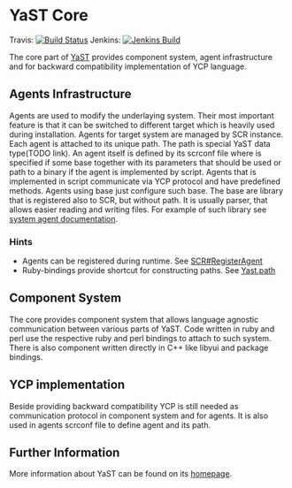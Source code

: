 # YaST Core

Travis:  [![Build Status](https://travis-ci.org/yast/yast-core.svg?branch=master)](https://travis-ci.org/yast/yast-core)
Jenkins: [![Jenkins Build](http://img.shields.io/jenkins/s/https/ci.opensuse.org/yast-core-master.svg)](https://ci.opensuse.org/view/Yast/job/yast-core-master/)

The core part of [YaST](http://yast.github.io) provides component system, agent infrastructure and for backward compatibility implementation of YCP language.

## Agents Infrastructure
Agents are used to modify the underlaying system. Their most important feature is that it can be switched to different target which is heavily used during installation.
Agents for target system are managed by SCR instance. Each agent is attached to its unique path. The path is special YaST data type(TODO link). An agent itself is defined
by its scrconf file where is specified if some base together with its parameters that should be used or path to a binary if the agent is implemented by script.
Agents that is implemented in script communicate via YCP protocol and have predefined methods. Agents using base just configure such base. The base are
library that is registered also to SCR, but without path. It is usually parser, that allows easier reading and writing files. For example of such library see [system agent documentation](doc/systemagent).

### Hints
- Agents can be registered during runtime. See [SCR#RegisterAgent](http://www.rubydoc.info/github/yast/yast-ruby-bindings/Yast/SCR#RegisterAgent-class_method)
- Ruby-bindings provide shortcut for constructing paths. See [Yast.path](http://www.rubydoc.info/github/yast/yast-ruby-bindings/Yast#path-instance_method)

## Component System
The core provides component system that allows language agnostic communication between various parts of YaST. Code written in ruby and perl use the respective ruby and perl bindings to attach to such system.
There is also component written directly in C++ like libyui and package bindings.

## YCP implementation
Beside providing backward compatibility YCP is still needed as communication protocol in component system and for agents. It is also used in agents scrconf file to
define agent and its path.

## Further Information

More information about YaST can be found on its [homepage](http://yast.github.io).
